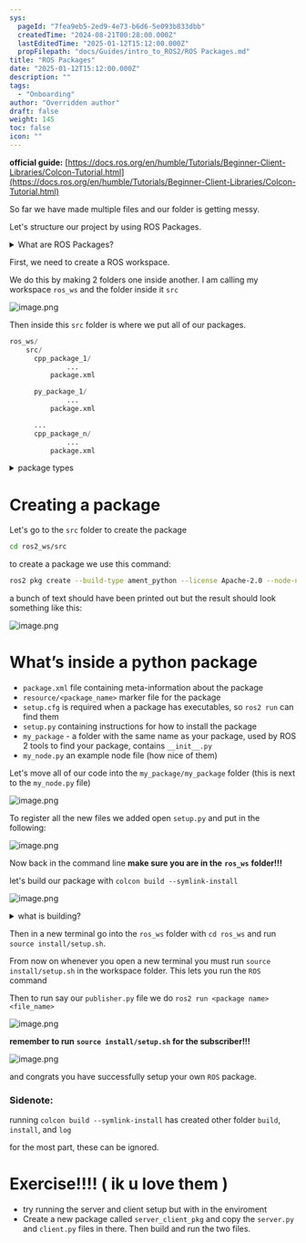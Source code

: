 ```yaml
---
sys:
  pageId: "7fea9eb5-2ed9-4e73-b6d6-5e093b833dbb"
  createdTime: "2024-08-21T00:28:00.000Z"
  lastEditedTime: "2025-01-12T15:12:00.000Z"
  propFilepath: "docs/Guides/intro_to_ROS2/ROS Packages.md"
title: "ROS Packages"
date: "2025-01-12T15:12:00.000Z"
description: ""
tags:
  - "Onboarding"
author: "Overridden author"
draft: false
weight: 145
toc: false
icon: ""
---
```


**official guide:** [https://docs.ros.org/en/humble/Tutorials/Beginner-Client-Libraries/Colcon-Tutorial.html](https://docs.ros.org/en/humble/Tutorials/Beginner-Client-Libraries/Colcon-Tutorial.html)

So far we have made multiple files and our folder is getting messy.

Let's structure our project by using ROS Packages.

<details>

<summary>What are ROS Packages?</summary>

ROS Packages are, as the name implies, packages of code that are highly sharable between ROS developers.

They consist of a folder, `package.xml` file, and source code

```python
      cpp_package_1/
		      ... imagine much code files here ..
          package.xml
```

</details>

First, we need to create a ROS workspace.

We do this by making 2 folders one inside another. I am calling my workspace `ros_ws` and the folder inside it `src`

![image.png](https://prod-files-secure.s3.us-west-2.amazonaws.com/d518164a-d88e-44d1-a4ee-3adb3bd8bce0/70706947-fd18-4537-a67b-e12946812d31/image.png?X-Amz-Algorithm=AWS4-HMAC-SHA256&X-Amz-Content-Sha256=UNSIGNED-PAYLOAD&X-Amz-Credential=ASIAZI2LB4666V2UCYDY%2F20250515%2Fus-west-2%2Fs3%2Faws4_request&X-Amz-Date=20250515T061329Z&X-Amz-Expires=3600&X-Amz-Security-Token=IQoJb3JpZ2luX2VjEG4aCXVzLXdlc3QtMiJIMEYCIQDZYX4lrmW3TLwv9g%2B0y8yb8i5y5guskAlhvUNd8dORRQIhAOPeY9hY7vv9ityJGVSvmO0Net29YCCPGUOW71kcPf7gKv8DCCcQABoMNjM3NDIzMTgzODA1IgxV1YbIxoEEdhYp31Qq3ANKIrxvcZMQZCtnCUqYcx7oGCBNbhNRm0amCQG%2Fy507dmiMYy4SNrr%2BS1KWKnMgGucd61GHbIydYFkgeZ3AKk9YsKHuZlWl%2BPSUu5CTkOTl6Oob3DXIsqqthG3HvRqHuXYOE82mbeoefkUtBeRu2i11jkp1CA1lqiXSLUV6e37641jTeFurppaHGb4mqQo3mSeRYXEmYn9rWEeBZVKJkg7bdQ%2BoIcYCaUd2H%2FdF3oX2lRp7rAOQQGoId0C8h1vP4YgfIX9oxcyRhkPq3fs%2F7vJxRM4X1wcSmoI2stQUrwrDBtCsIuYm%2BkBRzAD4AWleFSraFA%2FxMsTgUoouzD8Yj8F8NlodJsRaMKh%2Bf3brsc01HBkhE8Pld5NPhWR9aAZpw2eCSLwf%2FaSZ666PdVenxafvzFhr1DIcQ%2BS0FR9AeZn7kCTYTdyIi5OY07iESgvx1l%2BszyPWVpA3NNBDal6bIwxUkq5dQEsue8QcdDEJDeBb02MeAY%2BRifK0aBkC3xLWOjHr7O5d98VvWCb7%2BH%2FJcA28vMgh7sXUeNg8FdFL6HccjZbTX67oRhHN5pVpxEE8XKjF8vMrqRjxF8381ToJXEg%2FwSwW9mrDz2Ruq9iLEkhw2Ho397J58NAF2%2FWJdzCChZbBBjqkAT2UoV1Z1nubXV4F%2BWswrSaKtzbBgxrr9XWq3wQ%2BFkM8LLZdE214m%2BbtmLgOcB42ARRqTC%2BjBsdYYID71FEpXVCQAXDWjV6qu4%2BH%2F0NuWbXYBOvgJdzjVZofDds8juFk5iQUwKbYqDCLSENEKhYLFHjMPbwav7z5EB0UFSD5wliO9x%2BoercKU6rhieT%2FOIdHrTPvdtbdmKh1NmnMCePBh5OqQi9R&X-Amz-Signature=9c67bd4e495d7c78b3bc823c1e095008b2c11e941ffe0a4ee555ca9e5c97dacb&X-Amz-SignedHeaders=host&x-id=GetObject)

Then inside this `src` folder is where we put all of our packages.

```python
ros_ws/
    src/
      cpp_package_1/
		      ...
          package.xml

      py_package_1/
		      ...
          package.xml

      ...
      cpp_package_n/
		      ...
          package.xml

```

<details>

<summary>package types</summary>

packages can be either `C++` or python.

the intern file structure is different for each but for this guide we will stick to creating python packages

</details>

# Creating a package

Let's go to the `src` folder to create the package

```bash
cd ros2_ws/src
```

to create a package we use this command:

```bash
ros2 pkg create --build-type ament_python --license Apache-2.0 --node-name my_node my_package
```

a bunch of text should have been printed out but the result should look something like this:

![image.png](https://prod-files-secure.s3.us-west-2.amazonaws.com/d518164a-d88e-44d1-a4ee-3adb3bd8bce0/e6cf1e3f-8512-4a3e-b131-079f800bf3e8/image.png?X-Amz-Algorithm=AWS4-HMAC-SHA256&X-Amz-Content-Sha256=UNSIGNED-PAYLOAD&X-Amz-Credential=ASIAZI2LB4666V2UCYDY%2F20250515%2Fus-west-2%2Fs3%2Faws4_request&X-Amz-Date=20250515T061329Z&X-Amz-Expires=3600&X-Amz-Security-Token=IQoJb3JpZ2luX2VjEG4aCXVzLXdlc3QtMiJIMEYCIQDZYX4lrmW3TLwv9g%2B0y8yb8i5y5guskAlhvUNd8dORRQIhAOPeY9hY7vv9ityJGVSvmO0Net29YCCPGUOW71kcPf7gKv8DCCcQABoMNjM3NDIzMTgzODA1IgxV1YbIxoEEdhYp31Qq3ANKIrxvcZMQZCtnCUqYcx7oGCBNbhNRm0amCQG%2Fy507dmiMYy4SNrr%2BS1KWKnMgGucd61GHbIydYFkgeZ3AKk9YsKHuZlWl%2BPSUu5CTkOTl6Oob3DXIsqqthG3HvRqHuXYOE82mbeoefkUtBeRu2i11jkp1CA1lqiXSLUV6e37641jTeFurppaHGb4mqQo3mSeRYXEmYn9rWEeBZVKJkg7bdQ%2BoIcYCaUd2H%2FdF3oX2lRp7rAOQQGoId0C8h1vP4YgfIX9oxcyRhkPq3fs%2F7vJxRM4X1wcSmoI2stQUrwrDBtCsIuYm%2BkBRzAD4AWleFSraFA%2FxMsTgUoouzD8Yj8F8NlodJsRaMKh%2Bf3brsc01HBkhE8Pld5NPhWR9aAZpw2eCSLwf%2FaSZ666PdVenxafvzFhr1DIcQ%2BS0FR9AeZn7kCTYTdyIi5OY07iESgvx1l%2BszyPWVpA3NNBDal6bIwxUkq5dQEsue8QcdDEJDeBb02MeAY%2BRifK0aBkC3xLWOjHr7O5d98VvWCb7%2BH%2FJcA28vMgh7sXUeNg8FdFL6HccjZbTX67oRhHN5pVpxEE8XKjF8vMrqRjxF8381ToJXEg%2FwSwW9mrDz2Ruq9iLEkhw2Ho397J58NAF2%2FWJdzCChZbBBjqkAT2UoV1Z1nubXV4F%2BWswrSaKtzbBgxrr9XWq3wQ%2BFkM8LLZdE214m%2BbtmLgOcB42ARRqTC%2BjBsdYYID71FEpXVCQAXDWjV6qu4%2BH%2F0NuWbXYBOvgJdzjVZofDds8juFk5iQUwKbYqDCLSENEKhYLFHjMPbwav7z5EB0UFSD5wliO9x%2BoercKU6rhieT%2FOIdHrTPvdtbdmKh1NmnMCePBh5OqQi9R&X-Amz-Signature=8eaca494d0f1b6b4c46e945c9be5d53ede1b012888439730cf3a4304d1684211&X-Amz-SignedHeaders=host&x-id=GetObject)

# What’s inside a python package

- `package.xml` file containing meta-information about the package
- `resource/<package_name>` marker file for the package
- `setup.cfg` is required when a package has executables, so `ros2 run` can find them
- `setup.py` containing instructions for how to install the package
- `my_package` - a folder with the same name as your package, used by ROS 2 tools to find your package, contains `__init__.py`
- `my_node.py` an example node file (how nice of them)

Let's move all of our code into the `my_package/my_package` folder (this is next to the `my_node.py` file)

![image.png](https://prod-files-secure.s3.us-west-2.amazonaws.com/d518164a-d88e-44d1-a4ee-3adb3bd8bce0/9ce58f11-0da9-4d3e-b86d-506a9685d378/image.png?X-Amz-Algorithm=AWS4-HMAC-SHA256&X-Amz-Content-Sha256=UNSIGNED-PAYLOAD&X-Amz-Credential=ASIAZI2LB4666V2UCYDY%2F20250515%2Fus-west-2%2Fs3%2Faws4_request&X-Amz-Date=20250515T061329Z&X-Amz-Expires=3600&X-Amz-Security-Token=IQoJb3JpZ2luX2VjEG4aCXVzLXdlc3QtMiJIMEYCIQDZYX4lrmW3TLwv9g%2B0y8yb8i5y5guskAlhvUNd8dORRQIhAOPeY9hY7vv9ityJGVSvmO0Net29YCCPGUOW71kcPf7gKv8DCCcQABoMNjM3NDIzMTgzODA1IgxV1YbIxoEEdhYp31Qq3ANKIrxvcZMQZCtnCUqYcx7oGCBNbhNRm0amCQG%2Fy507dmiMYy4SNrr%2BS1KWKnMgGucd61GHbIydYFkgeZ3AKk9YsKHuZlWl%2BPSUu5CTkOTl6Oob3DXIsqqthG3HvRqHuXYOE82mbeoefkUtBeRu2i11jkp1CA1lqiXSLUV6e37641jTeFurppaHGb4mqQo3mSeRYXEmYn9rWEeBZVKJkg7bdQ%2BoIcYCaUd2H%2FdF3oX2lRp7rAOQQGoId0C8h1vP4YgfIX9oxcyRhkPq3fs%2F7vJxRM4X1wcSmoI2stQUrwrDBtCsIuYm%2BkBRzAD4AWleFSraFA%2FxMsTgUoouzD8Yj8F8NlodJsRaMKh%2Bf3brsc01HBkhE8Pld5NPhWR9aAZpw2eCSLwf%2FaSZ666PdVenxafvzFhr1DIcQ%2BS0FR9AeZn7kCTYTdyIi5OY07iESgvx1l%2BszyPWVpA3NNBDal6bIwxUkq5dQEsue8QcdDEJDeBb02MeAY%2BRifK0aBkC3xLWOjHr7O5d98VvWCb7%2BH%2FJcA28vMgh7sXUeNg8FdFL6HccjZbTX67oRhHN5pVpxEE8XKjF8vMrqRjxF8381ToJXEg%2FwSwW9mrDz2Ruq9iLEkhw2Ho397J58NAF2%2FWJdzCChZbBBjqkAT2UoV1Z1nubXV4F%2BWswrSaKtzbBgxrr9XWq3wQ%2BFkM8LLZdE214m%2BbtmLgOcB42ARRqTC%2BjBsdYYID71FEpXVCQAXDWjV6qu4%2BH%2F0NuWbXYBOvgJdzjVZofDds8juFk5iQUwKbYqDCLSENEKhYLFHjMPbwav7z5EB0UFSD5wliO9x%2BoercKU6rhieT%2FOIdHrTPvdtbdmKh1NmnMCePBh5OqQi9R&X-Amz-Signature=d32b55855d43299ef90a4e6eda2f06f6e1e7dd66d12985bbd7307fb3216d15e1&X-Amz-SignedHeaders=host&x-id=GetObject)

To register all the new files we added open `setup.py` and put in the following:

![image.png](https://prod-files-secure.s3.us-west-2.amazonaws.com/d518164a-d88e-44d1-a4ee-3adb3bd8bce0/1cd7c262-4cae-4496-9d75-c178537d24a2/image.png?X-Amz-Algorithm=AWS4-HMAC-SHA256&X-Amz-Content-Sha256=UNSIGNED-PAYLOAD&X-Amz-Credential=ASIAZI2LB4666V2UCYDY%2F20250515%2Fus-west-2%2Fs3%2Faws4_request&X-Amz-Date=20250515T061329Z&X-Amz-Expires=3600&X-Amz-Security-Token=IQoJb3JpZ2luX2VjEG4aCXVzLXdlc3QtMiJIMEYCIQDZYX4lrmW3TLwv9g%2B0y8yb8i5y5guskAlhvUNd8dORRQIhAOPeY9hY7vv9ityJGVSvmO0Net29YCCPGUOW71kcPf7gKv8DCCcQABoMNjM3NDIzMTgzODA1IgxV1YbIxoEEdhYp31Qq3ANKIrxvcZMQZCtnCUqYcx7oGCBNbhNRm0amCQG%2Fy507dmiMYy4SNrr%2BS1KWKnMgGucd61GHbIydYFkgeZ3AKk9YsKHuZlWl%2BPSUu5CTkOTl6Oob3DXIsqqthG3HvRqHuXYOE82mbeoefkUtBeRu2i11jkp1CA1lqiXSLUV6e37641jTeFurppaHGb4mqQo3mSeRYXEmYn9rWEeBZVKJkg7bdQ%2BoIcYCaUd2H%2FdF3oX2lRp7rAOQQGoId0C8h1vP4YgfIX9oxcyRhkPq3fs%2F7vJxRM4X1wcSmoI2stQUrwrDBtCsIuYm%2BkBRzAD4AWleFSraFA%2FxMsTgUoouzD8Yj8F8NlodJsRaMKh%2Bf3brsc01HBkhE8Pld5NPhWR9aAZpw2eCSLwf%2FaSZ666PdVenxafvzFhr1DIcQ%2BS0FR9AeZn7kCTYTdyIi5OY07iESgvx1l%2BszyPWVpA3NNBDal6bIwxUkq5dQEsue8QcdDEJDeBb02MeAY%2BRifK0aBkC3xLWOjHr7O5d98VvWCb7%2BH%2FJcA28vMgh7sXUeNg8FdFL6HccjZbTX67oRhHN5pVpxEE8XKjF8vMrqRjxF8381ToJXEg%2FwSwW9mrDz2Ruq9iLEkhw2Ho397J58NAF2%2FWJdzCChZbBBjqkAT2UoV1Z1nubXV4F%2BWswrSaKtzbBgxrr9XWq3wQ%2BFkM8LLZdE214m%2BbtmLgOcB42ARRqTC%2BjBsdYYID71FEpXVCQAXDWjV6qu4%2BH%2F0NuWbXYBOvgJdzjVZofDds8juFk5iQUwKbYqDCLSENEKhYLFHjMPbwav7z5EB0UFSD5wliO9x%2BoercKU6rhieT%2FOIdHrTPvdtbdmKh1NmnMCePBh5OqQi9R&X-Amz-Signature=d00c20e8d98ed4fe83f8610afa94fac67c64c7c201596299714900555b9c47d6&X-Amz-SignedHeaders=host&x-id=GetObject)

Now back in the command line **make sure you are in the** **`ros_ws`** **folder!!!**

let's build our package with `colcon build --symlink-install`

![image.png](https://prod-files-secure.s3.us-west-2.amazonaws.com/d518164a-d88e-44d1-a4ee-3adb3bd8bce0/2f2a0d27-b173-48fd-b189-5f5c0ce65619/image.png?X-Amz-Algorithm=AWS4-HMAC-SHA256&X-Amz-Content-Sha256=UNSIGNED-PAYLOAD&X-Amz-Credential=ASIAZI2LB4666V2UCYDY%2F20250515%2Fus-west-2%2Fs3%2Faws4_request&X-Amz-Date=20250515T061329Z&X-Amz-Expires=3600&X-Amz-Security-Token=IQoJb3JpZ2luX2VjEG4aCXVzLXdlc3QtMiJIMEYCIQDZYX4lrmW3TLwv9g%2B0y8yb8i5y5guskAlhvUNd8dORRQIhAOPeY9hY7vv9ityJGVSvmO0Net29YCCPGUOW71kcPf7gKv8DCCcQABoMNjM3NDIzMTgzODA1IgxV1YbIxoEEdhYp31Qq3ANKIrxvcZMQZCtnCUqYcx7oGCBNbhNRm0amCQG%2Fy507dmiMYy4SNrr%2BS1KWKnMgGucd61GHbIydYFkgeZ3AKk9YsKHuZlWl%2BPSUu5CTkOTl6Oob3DXIsqqthG3HvRqHuXYOE82mbeoefkUtBeRu2i11jkp1CA1lqiXSLUV6e37641jTeFurppaHGb4mqQo3mSeRYXEmYn9rWEeBZVKJkg7bdQ%2BoIcYCaUd2H%2FdF3oX2lRp7rAOQQGoId0C8h1vP4YgfIX9oxcyRhkPq3fs%2F7vJxRM4X1wcSmoI2stQUrwrDBtCsIuYm%2BkBRzAD4AWleFSraFA%2FxMsTgUoouzD8Yj8F8NlodJsRaMKh%2Bf3brsc01HBkhE8Pld5NPhWR9aAZpw2eCSLwf%2FaSZ666PdVenxafvzFhr1DIcQ%2BS0FR9AeZn7kCTYTdyIi5OY07iESgvx1l%2BszyPWVpA3NNBDal6bIwxUkq5dQEsue8QcdDEJDeBb02MeAY%2BRifK0aBkC3xLWOjHr7O5d98VvWCb7%2BH%2FJcA28vMgh7sXUeNg8FdFL6HccjZbTX67oRhHN5pVpxEE8XKjF8vMrqRjxF8381ToJXEg%2FwSwW9mrDz2Ruq9iLEkhw2Ho397J58NAF2%2FWJdzCChZbBBjqkAT2UoV1Z1nubXV4F%2BWswrSaKtzbBgxrr9XWq3wQ%2BFkM8LLZdE214m%2BbtmLgOcB42ARRqTC%2BjBsdYYID71FEpXVCQAXDWjV6qu4%2BH%2F0NuWbXYBOvgJdzjVZofDds8juFk5iQUwKbYqDCLSENEKhYLFHjMPbwav7z5EB0UFSD5wliO9x%2BoercKU6rhieT%2FOIdHrTPvdtbdmKh1NmnMCePBh5OqQi9R&X-Amz-Signature=ec0154dda4842c858cc340b0ad9162308f8da4864e620480582aa9ed84f2ee86&X-Amz-SignedHeaders=host&x-id=GetObject)

<details>

<summary>what is building?</summary>

if you are a CS major at Rose-Hulman you will learn the answer to this in CSSE132

but TLDR; is it combines all the code files into one program that can be run easily 

</details>

Then in a new terminal go into the `ros_ws` folder with `cd ros_ws` and run `source install/setup.sh`. 

From now on whenever you open a new terminal you must run `source install/setup.sh` in the workspace folder. This lets you run the `ROS` command

Then to run say our `publisher.py` file we do `ros2 run <package name> <file_name>`

![image.png](https://prod-files-secure.s3.us-west-2.amazonaws.com/d518164a-d88e-44d1-a4ee-3adb3bd8bce0/4f4b1219-3a44-4632-aa0a-ce3471699f59/image.png?X-Amz-Algorithm=AWS4-HMAC-SHA256&X-Amz-Content-Sha256=UNSIGNED-PAYLOAD&X-Amz-Credential=ASIAZI2LB4666V2UCYDY%2F20250515%2Fus-west-2%2Fs3%2Faws4_request&X-Amz-Date=20250515T061329Z&X-Amz-Expires=3600&X-Amz-Security-Token=IQoJb3JpZ2luX2VjEG4aCXVzLXdlc3QtMiJIMEYCIQDZYX4lrmW3TLwv9g%2B0y8yb8i5y5guskAlhvUNd8dORRQIhAOPeY9hY7vv9ityJGVSvmO0Net29YCCPGUOW71kcPf7gKv8DCCcQABoMNjM3NDIzMTgzODA1IgxV1YbIxoEEdhYp31Qq3ANKIrxvcZMQZCtnCUqYcx7oGCBNbhNRm0amCQG%2Fy507dmiMYy4SNrr%2BS1KWKnMgGucd61GHbIydYFkgeZ3AKk9YsKHuZlWl%2BPSUu5CTkOTl6Oob3DXIsqqthG3HvRqHuXYOE82mbeoefkUtBeRu2i11jkp1CA1lqiXSLUV6e37641jTeFurppaHGb4mqQo3mSeRYXEmYn9rWEeBZVKJkg7bdQ%2BoIcYCaUd2H%2FdF3oX2lRp7rAOQQGoId0C8h1vP4YgfIX9oxcyRhkPq3fs%2F7vJxRM4X1wcSmoI2stQUrwrDBtCsIuYm%2BkBRzAD4AWleFSraFA%2FxMsTgUoouzD8Yj8F8NlodJsRaMKh%2Bf3brsc01HBkhE8Pld5NPhWR9aAZpw2eCSLwf%2FaSZ666PdVenxafvzFhr1DIcQ%2BS0FR9AeZn7kCTYTdyIi5OY07iESgvx1l%2BszyPWVpA3NNBDal6bIwxUkq5dQEsue8QcdDEJDeBb02MeAY%2BRifK0aBkC3xLWOjHr7O5d98VvWCb7%2BH%2FJcA28vMgh7sXUeNg8FdFL6HccjZbTX67oRhHN5pVpxEE8XKjF8vMrqRjxF8381ToJXEg%2FwSwW9mrDz2Ruq9iLEkhw2Ho397J58NAF2%2FWJdzCChZbBBjqkAT2UoV1Z1nubXV4F%2BWswrSaKtzbBgxrr9XWq3wQ%2BFkM8LLZdE214m%2BbtmLgOcB42ARRqTC%2BjBsdYYID71FEpXVCQAXDWjV6qu4%2BH%2F0NuWbXYBOvgJdzjVZofDds8juFk5iQUwKbYqDCLSENEKhYLFHjMPbwav7z5EB0UFSD5wliO9x%2BoercKU6rhieT%2FOIdHrTPvdtbdmKh1NmnMCePBh5OqQi9R&X-Amz-Signature=e892dd4875dd6b3f9a1958be7988ba2baa2e41a9fea1100a519c05501546c21c&X-Amz-SignedHeaders=host&x-id=GetObject)

**remember to run** **`source install/setup.sh`** **for the subscriber!!!**

![image.png](https://prod-files-secure.s3.us-west-2.amazonaws.com/d518164a-d88e-44d1-a4ee-3adb3bd8bce0/02121119-dad4-49ec-8356-c956108b4243/image.png?X-Amz-Algorithm=AWS4-HMAC-SHA256&X-Amz-Content-Sha256=UNSIGNED-PAYLOAD&X-Amz-Credential=ASIAZI2LB4666V2UCYDY%2F20250515%2Fus-west-2%2Fs3%2Faws4_request&X-Amz-Date=20250515T061329Z&X-Amz-Expires=3600&X-Amz-Security-Token=IQoJb3JpZ2luX2VjEG4aCXVzLXdlc3QtMiJIMEYCIQDZYX4lrmW3TLwv9g%2B0y8yb8i5y5guskAlhvUNd8dORRQIhAOPeY9hY7vv9ityJGVSvmO0Net29YCCPGUOW71kcPf7gKv8DCCcQABoMNjM3NDIzMTgzODA1IgxV1YbIxoEEdhYp31Qq3ANKIrxvcZMQZCtnCUqYcx7oGCBNbhNRm0amCQG%2Fy507dmiMYy4SNrr%2BS1KWKnMgGucd61GHbIydYFkgeZ3AKk9YsKHuZlWl%2BPSUu5CTkOTl6Oob3DXIsqqthG3HvRqHuXYOE82mbeoefkUtBeRu2i11jkp1CA1lqiXSLUV6e37641jTeFurppaHGb4mqQo3mSeRYXEmYn9rWEeBZVKJkg7bdQ%2BoIcYCaUd2H%2FdF3oX2lRp7rAOQQGoId0C8h1vP4YgfIX9oxcyRhkPq3fs%2F7vJxRM4X1wcSmoI2stQUrwrDBtCsIuYm%2BkBRzAD4AWleFSraFA%2FxMsTgUoouzD8Yj8F8NlodJsRaMKh%2Bf3brsc01HBkhE8Pld5NPhWR9aAZpw2eCSLwf%2FaSZ666PdVenxafvzFhr1DIcQ%2BS0FR9AeZn7kCTYTdyIi5OY07iESgvx1l%2BszyPWVpA3NNBDal6bIwxUkq5dQEsue8QcdDEJDeBb02MeAY%2BRifK0aBkC3xLWOjHr7O5d98VvWCb7%2BH%2FJcA28vMgh7sXUeNg8FdFL6HccjZbTX67oRhHN5pVpxEE8XKjF8vMrqRjxF8381ToJXEg%2FwSwW9mrDz2Ruq9iLEkhw2Ho397J58NAF2%2FWJdzCChZbBBjqkAT2UoV1Z1nubXV4F%2BWswrSaKtzbBgxrr9XWq3wQ%2BFkM8LLZdE214m%2BbtmLgOcB42ARRqTC%2BjBsdYYID71FEpXVCQAXDWjV6qu4%2BH%2F0NuWbXYBOvgJdzjVZofDds8juFk5iQUwKbYqDCLSENEKhYLFHjMPbwav7z5EB0UFSD5wliO9x%2BoercKU6rhieT%2FOIdHrTPvdtbdmKh1NmnMCePBh5OqQi9R&X-Amz-Signature=c658a5f902a41607cba779e80d430887bf56fe305fa703624344cbbd85710c82&X-Amz-SignedHeaders=host&x-id=GetObject)

and congrats you have successfully setup your own `ROS` package.

### Sidenote:

running `colcon build --symlink-install` has created other folder `build`, `install`, and `log`

for the most part, these can be ignored.

# Exercise!!!! ( ik u love them )

- try running the server and client setup but with in the enviroment
- Create a new package called `server_client_pkg` and copy the `server.py` and `client.py` files in there. Then build and run the two files.
